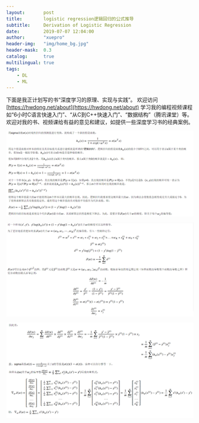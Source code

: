 ```yaml
---
layout:       post
title:        logistic regression逻辑回归的公式推导
subtitle:     Derivation of Logistic Regression
date:         2019-07-07 12:04:00
author:       "xuepro"
header-img:   "img/home_bg.jpg"
header-mask:  0.3
catalog:      true
multilingual: true
tags:
    - DL 
    - ML
---    
```


下面是我正计划写的书“深度学习的原理、实现与实践”。 欢迎访问[https://hwdong.net/about](https://hwdong.net/about) 学习我的编程视频课程如“6小时C语言快速入门”、“从C到C++快速入门”、“数据结构”（腾讯课堂）等。欢迎对我的书、视频课给有益的意见和建议，如提供一些深度学习书的经典案例。

![](/img2/lg.png)

![](/img2/lg2.png)

![](/img2/lg3.png)


